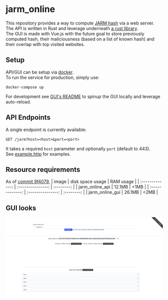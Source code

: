 # jarm_online
This repository provides a way to compute [JARM hash](https://github.com/salesforce/jarm) via a web server.  
The API is written in Rust and leverage underneath [a rust library](https://github.com/Hugo-C/rustJarm).  
The GUI is made with Vue.js with the future goal to store previously computed hash, their maliciousness (based on a list of known hash) and their overlap with top visited websites.

## Setup
API/GUI can be setup via [docker](docker-compose.yml).  
To run the service for production, simply use:
```shell
docker-compose up
```
For development see [GUI's README](jarm_online_gui/README.md) to spinup the GUI locally and leverage auto-reload.

## API Endpoints
A single endpoint is currently available:
````http request
GET /jarm?host=<host>&port=<port>
````
It takes a required `host` parameter and optionally `port` (default to 443).  
See [example.http](examples.http) for examples.

## Resource requirements
As of [commit 9f4079](https://github.com/Hugo-C/jarm-online/commit/9f4079fe5b31c08626294b56458e49238fd2430b), 
| image           | disk space usage  | RAM usage  |
| :-------------: | :---------------: | :--------: |
| jarm_online_api | 12.1MB            | <1MB       |
| :-------------: | :---------------: | :--------: |
| jarm_online_gui | 26.1MB            | <2MB       |

## GUI looks
![](Doc/website_current_look.png)